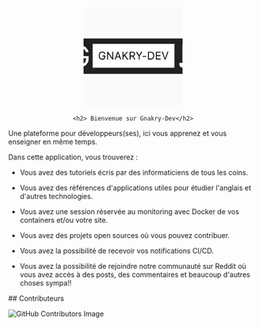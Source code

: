 
<div style="text-align:center">
    <img src="/img/logo.jpeg" alt="logo" />
    
    <h2> Bienvenue sur Gnakry-Dev</h2>
</div>


Une plateforme pour développeurs(ses), ici vous apprenez et vous enseigner en même temps.  

Dans cette application, vous trouverez :  

-  Vous avez des tutoriels écris par des informaticiens de tous les coins.  

-  Vous avez des références d'applications utiles pour étudier l'anglais et d'autres technologies.  
-  Vous avez une session réservée au monitoring avec Docker de vos containers et/ou votre site.  
-  Vous avez des projets open sources où vous pouvez contribuer.
- Vous avez la possibilité de recevoir vos notifications CI/CD.
- Vous avez la possibilité de rejoindre notre communauté sur Reddit où vous avez accès à des posts, des commentaires et beaucoup d'autres choses sympa!!

<div style='display: none'> 

    ## Articles

    ## We love

    ## projets open source

    ## Docker informations

    ## Notifications

    ## Reddit notre communauté
</div>
## Contributeurs

![GitHub Contributors Image](https://contrib.rocks/image?repo=GnakryDev/gnakrydev.github.io)
